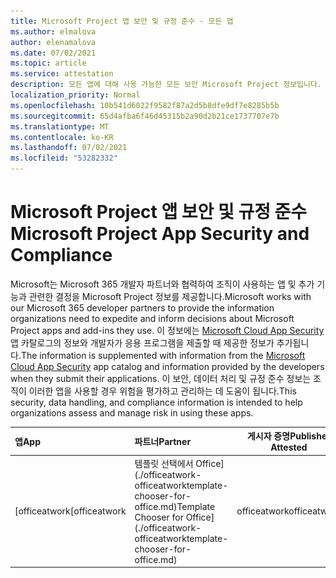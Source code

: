 ```yaml
---
title: Microsoft Project 앱 보안 및 규정 준수 - 모든 앱
ms.author: elmalova
author: elenamalova
ms.date: 07/02/2021
ms.topic: article
ms.service: attestation
description: 모든 앱에 대해 사용 가능한 모든 보안 Microsoft Project 정보입니다.
localization_priority: Normal
ms.openlocfilehash: 10b541d6022f9582f87a2d5b8dfe9df7e8285b5b
ms.sourcegitcommit: 65d4afba6f46d45315b2a90d2b21ce1737707e7b
ms.translationtype: MT
ms.contentlocale: ko-KR
ms.lasthandoff: 07/02/2021
ms.locfileid: "53282332"
---
```

# <a name="microsoft-project-app-security-and-compliance"></a><span data-ttu-id="ab09a-103">Microsoft Project 앱 보안 및 규정 준수</span><span class="sxs-lookup"><span data-stu-id="ab09a-103">Microsoft Project App Security and Compliance</span></span>

<span data-ttu-id="ab09a-104">Microsoft는 Microsoft 365 개발자 파트너와 협력하여 조직이 사용하는 앱 및 추가 기능과 관련한 결정을 Microsoft Project 정보를 제공합니다.</span><span class="sxs-lookup"><span data-stu-id="ab09a-104">Microsoft works with our Microsoft 365 developer partners to provide the information organizations need to expedite and inform decisions about Microsoft Project apps and add-ins they use.</span></span> <span data-ttu-id="ab09a-105">이 정보에는 [Microsoft Cloud App Security](https://www.microsoft.com/en-us/enterprise-mobility-security/cloud-app-security) 앱 카탈로그의 정보와 개발자가 응용 프로그램을 제출할 때 제공한 정보가 추가됩니다.</span><span class="sxs-lookup"><span data-stu-id="ab09a-105">The information is supplemented with information from the [Microsoft Cloud App Security](https://www.microsoft.com/en-us/enterprise-mobility-security/cloud-app-security) app catalog and information provided by the developers when they submit their applications.</span></span> <span data-ttu-id="ab09a-106">이 보안, 데이터 처리 및 규정 준수 정보는 조직이 이러한 앱을 사용할 경우 위험을 평가하고 관리하는 데 도움이 됩니다.</span><span class="sxs-lookup"><span data-stu-id="ab09a-106">This security, data handling, and compliance information is intended to help organizations assess and manage risk in using these apps.</span></span>

| <span data-ttu-id="ab09a-107">**앱**</span><span class="sxs-lookup"><span data-stu-id="ab09a-107">**App**</span></span> | <span data-ttu-id="ab09a-108">**파트너**</span><span class="sxs-lookup"><span data-stu-id="ab09a-108">**Partner**</span></span> | <span data-ttu-id="ab09a-109">**게시자 증명**</span><span class="sxs-lookup"><span data-stu-id="ab09a-109">**Publisher Attested**</span></span> | <span data-ttu-id="ab09a-110">**인증**</span><span class="sxs-lookup"><span data-stu-id="ab09a-110">**Certified**</span></span> |
|:--------|:------------|:----------------------:|:-------------:|
| <span data-ttu-id="ab09a-111">[officeatwork</span><span class="sxs-lookup"><span data-stu-id="ab09a-111">[officeatwork</span></span> | <span data-ttu-id="ab09a-112">템플릿 선택에서 Office](./officeatwork-officeatworktemplate-chooser-for-office.md)</span><span class="sxs-lookup"><span data-stu-id="ab09a-112">Template Chooser for Office](./officeatwork-officeatworktemplate-chooser-for-office.md)</span></span> | <span data-ttu-id="ab09a-113">officeatwork</span><span class="sxs-lookup"><span data-stu-id="ab09a-113">officeatwork</span></span> | <span data-ttu-id="ab09a-114">**✓**</span><span class="sxs-lookup"><span data-stu-id="ab09a-114">**✓**</span></span> | <img alt="Certified application badge" src="../media/certified-badge.png" height="25" width="25" /> |
